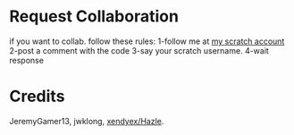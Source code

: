 # Request Collaboration
if you want to collab. follow these rules:
1-follow me at [my scratch account](https://scratch.mit.edu/users/AzulAlt/)
2-post a comment with the code
3-say your scratch username.
4-wait response
# Credits
JeremyGamer13, jwklong, [xendyex/Hazle](https://github.com/xendyex).
